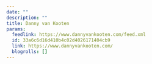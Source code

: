 ```yaml
---
date: ""
description: ""
title: Danny van Kooten
params:
  feedlink: https://www.dannyvankooten.com/feed.xml
  id: 33a6c6d16d410b4c02d4026171404cb9
  link: https://www.dannyvankooten.com/
  blogrolls: []
---
```

